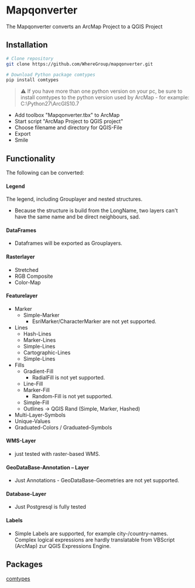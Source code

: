 # Mapqonverter
The Mapqonverter converts an ArcMap Project to a QGIS Project

## Installation

```bash
# Clone repository
git clone https://github.com/WhereGroup/mapqonverter.git

# Download Python package comtypes
pip install comtypes

```
> :warning: If you have more than one python version on your pc, be sure to install comtypes to the python version used by ArcMap - for example: C:\Python27\ArcGIS10.7

- Add toolbox "Mapqonverter.tbx" to ArcMap 
- Start script "ArcMap Project to QGIS project"
- Choose filename and directory for QGIS-File
- Export
- Smile

## Functionality
The following can be converted:

#### Legend

The legend, including Grouplayer and nested structures.

* Because the structure is build from the LongName, two layers can't have the same name and be direct neighbours, sad. 

#### DataFrames 

* Dataframes will be exported as Grouplayers.

#### Rasterlayer

* Stretched
* RGB Composite
* Color-Map

#### Featurelayer

* Marker
  * Simple-Marker
    * EsriMarker/CharacterMarker are not yet supported.
* Lines
  * Hash-Lines
  * Marker-Lines
  * Simple-Lines
  * Cartographic-Lines
  * Simple-Lines
* Fills
  * Gradient-Fill
    * RadialFill is not yet supported.
  * Line-Fill
  * Marker-Fill
    * Random-Fill is not yet supported.
  * Simple-Fill
  * Outlines -> QGIS Rand (Simple, Marker, Hashed)  
* Multi-Layer-Symbols
* Unique-Values
* Graduated-Colors / Graduated–Symbols
	
#### WMS-Layer

* just tested with raster-based WMS.

#### GeoDataBase-Annotation – Layer
  * Just Annotations - GeoDataBase-Geometries are not yet supported.

#### Database-Layer
  * Just Postgresql is fully tested

#### Labels
  * Simple Labels are supported, for example city-/country-names. Complex logical expressions are hardly translatable from VBScript (ArcMap) zur QGIS Expressions Engine. 

## Packages
[comtypes](https://pypi.org/project/comtypes/)
